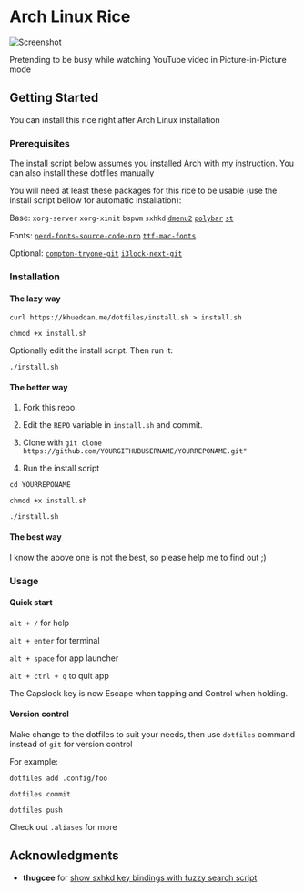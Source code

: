 # Arch Linux Rice

![Screenshot](https://i.imgur.com/zMZTAkm.jpg)

Pretending to be busy while watching YouTube video in Picture-in-Picture mode

## Getting Started

You can install this rice right after Arch Linux installation

### Prerequisites

The install script below assumes you installed Arch with [my instruction](https://github.com/khuedoan98/archguide). You can also install these dotfiles manually

You will need at least these packages for this rice to be usable (use the install script bellow for automatic installation):

Base:
`xorg-server`
`xorg-xinit`
`bspwm`
`sxhkd`
[`dmenu2`](https://aur.archlinux.org/packages/dmenu2/)
[`polybar`](https://aur.archlinux.org/packages/polybar/)
[`st`](https://github.com/khuedoan98/st)

Fonts:
[`nerd-fonts-source-code-pro`](https://aur.archlinux.org/packages/nerd-fonts-source-code-pro/)
[`ttf-mac-fonts`](https://aur.archlinux.org/packages/ttf-mac-fonts/)

Optional:
[`compton-tryone-git`](https://aur.archlinux.org/packages/compton-tryone-git/)
[`i3lock-next-git`](https://aur.archlinux.org/packages/i3lock-next-git/)

### Installation

#### The lazy way

`curl https://khuedoan.me/dotfiles/install.sh > install.sh`

`chmod +x install.sh`

Optionally edit the install script. Then run it:

`./install.sh`

#### The better way

1. Fork this repo.

2. Edit the `REPO` variable in `install.sh` and commit.

3. Clone with `git clone https://github.com/YOURGITHUBUSERNAME/YOURREPONAME.git"`

4. Run the install script

`cd YOURREPONAME`

`chmod +x install.sh`

`./install.sh`

#### The best way

I know the above one is not the best, so please help me to find out ;)

### Usage

#### Quick start

`alt + /`        for help

`alt + enter`    for terminal

`alt + space`    for app launcher

`alt + ctrl + q` to quit app

The Capslock key is now Escape when tapping and Control when holding.

#### Version control

Make change to the dotfiles to suit your needs, then use `dotfiles` command instead of `git` for version control

For example:

`dotfiles add .config/foo`

`dotfiles commit`

`dotfiles push`

Check out `.aliases` for more

## Acknowledgments

- **thugcee** for [show sxhkd key bindings with fuzzy search script](https://www.reddit.com/r/bspwm/comments/aejyze/tip_show_sxhkd_keybindings_with_fuzzy_search/)
